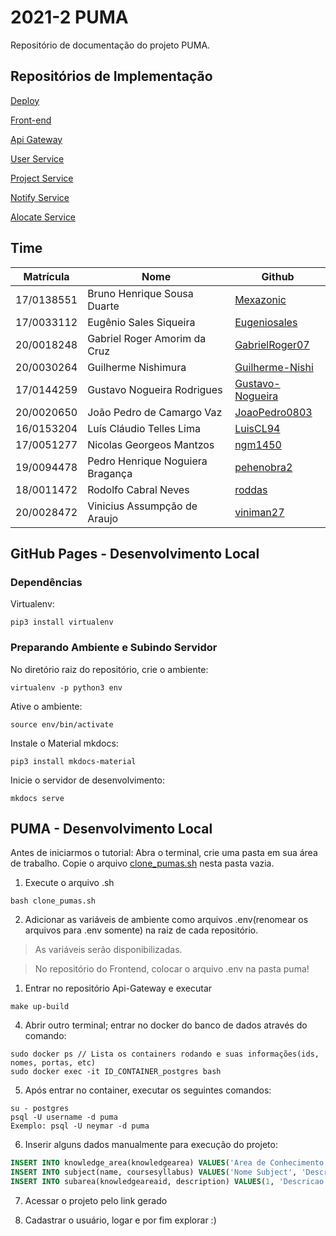 # 2021-2 PUMA 

Repositório de documentação do projeto PUMA.

## Repositórios de Implementação

[Deploy](https://github.com/fga-eps-mds/2021-2-PUMA-Deploy)

[Front-end](https://github.com/fga-eps-mds/2021-2-PUMA-Frontend)

[Api Gateway](https://github.com/fga-eps-mds/2021-2-PUMA-ApiGateway)

[User Service](https://github.com/fga-eps-mds/2021-2-PUMA-UserService)

[Project Service](https://github.com/fga-eps-mds/2021-2-PUMA-ProjectService)

[Notify Service](https://github.com/fga-eps-mds/2021-2-PUMA-NotifyService)

[Alocate Service](https://github.com/fga-eps-mds/2021-2-PUMA-AlocateService)

## Time 

| Matrícula  | Nome                             | Github                                                  |
| ---------- | -------------------------------- | ------------------------------------------------------- |
| 17/0138551 | Bruno Henrique Sousa Duarte      | [Mexazonic](https://github.com/Mexazonic)               |
| 17/0033112 | Eugênio Sales Siqueira           | [Eugeniosales](https://github.com/Eugeniosales)         |
| 20/0018248 | Gabriel Roger Amorim da Cruz     | [GabrielRoger07](https://github.com/GabrielRoger07)     |
| 20/0030264 | Guilherme Nishimura              | [Guilherme-Nishi](https://github.com/Guilherme-Nishi)   |
| 17/0144259 | Gustavo Nogueira Rodrigues       | [Gustavo-Nogueira](https://github.com/Gustavo-Nogueira) |
| 20/0020650 | João Pedro de Camargo Vaz        | [JoaoPedro0803](https://github.com/JoaoPedro0803)       |
| 16/0153204 | Luís Cláudio Telles Lima         | [LuisCL94](https://github.com/LuisCL94)                 |
| 17/0051277 | Nicolas Georgeos Mantzos         | [ngm1450](https://github.com/ngm1450)                   |
| 19/0094478 | Pedro Henrique Noguiera Bragança | [pehenobra2](https://github.com/pehenobra2)             |
| 18/0011472 | Rodolfo Cabral Neves             | [roddas](https://github.com/roddas)                     |
| 20/0028472 | Vinicius Assumpção de Araujo     | [viniman27](https://github.com/viniman27)               |


## GitHub Pages - Desenvolvimento Local 

### Dependências

Virtualenv: 
```console
pip3 install virtualenv
```

### Preparando Ambiente e Subindo Servidor

No diretório raiz do repositório, crie o ambiente: 
```console
virtualenv -p python3 env
```

Ative o ambiente: 

```console
source env/bin/activate
```

Instale o Material mkdocs: 
```console
pip3 install mkdocs-material
```

Inicie o servidor de desenvolvimento:
```console
mkdocs serve
```

## PUMA - Desenvolvimento Local

Antes de iniciarmos o tutorial: Abra o terminal, crie uma pasta em sua área de trabalho. Copie o arquivo [clone_pumas.sh](https://github.com/fga-eps-mds/2021-2-PUMA-Doc/blob/main/clone_pumas.sh) nesta pasta vazia.

1) Execute o arquivo .sh
```console
bash clone_pumas.sh
```

2) Adicionar as variáveis de ambiente como arquivos .env(renomear os arquivos para .env somente) na raiz de cada repositório.

> As variáveis serão disponibilizadas.

> No repositório do Frontend, colocar o arquivo .env na pasta puma!

1) Entrar no repositório Api-Gateway e executar
```console
make up-build
```

4) Abrir outro terminal; entrar no docker do banco de dados através do comando:
```console
sudo docker ps // Lista os containers rodando e suas informações(ids, nomes, portas, etc)
sudo docker exec -it ID_CONTAINER_postgres bash
```

5) Após entrar no container, executar os seguintes comandos:
```console
su - postgres
psql -U username -d puma
Exemplo: psql -U neymar -d puma
```

6) Inserir alguns dados manualmente para execução do projeto:
```SQL
INSERT INTO knowledge_area(knowledgearea) VALUES('Area de Conhecimento');
INSERT INTO subject(name, coursesyllabus) VALUES('Nome Subject', 'Descricao do Subject');
INSERT INTO subarea(knowledgeareaid, description) VALUES(1, 'Descricao da Area de conhecimento');
```

7) Acessar o projeto pelo link gerado

8) Cadastrar o usuário, logar e por fim explorar :)

